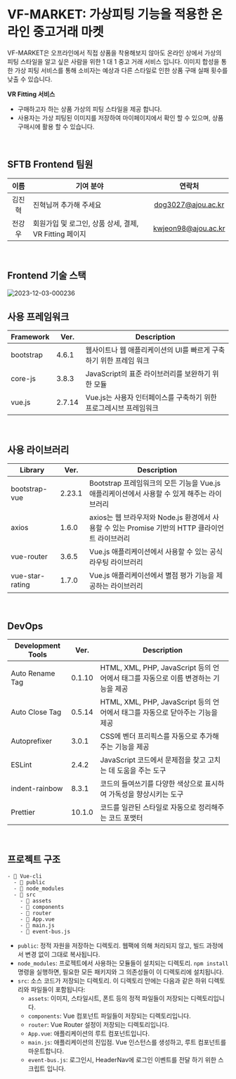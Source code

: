 # VF-MARKET: 가상피팅 기능을 적용한 온라인 중고거래 마켓

VF-MARKET은 오프라인에서 직접 상품을 착용해보지 않아도 온라인 상에서 가상의 피팅 스타일을 알고 싶은 사람을 위한 1 대 1 중고 거래 서비스 입니다. 이미지 합성을 통한 가상 피팅 서비스를 통해 소비자는 예상과 다른 스타일로 인한 상품 구매 실패 횟수를 낮출 수 있습니다.

**VR Fitting 서비스**
- 구매하고자 하는 상품 가상의 피팅 스타일을 제공 합니다.
- 사용자는 가상 피팅된 이미지를 저장하여 마이페이지에서 확인 할 수 있으며, 상품 구매시에 활용 할 수 있습니다.

<br/>

## SFTB Frontend 팀원

|이름|기여 분야|연락처|
|:---:|---|:---:|
|김진혁|진혁님꺼 추가해 주세요|<dog3027@ajou.ac.kr>|
|전강우|회원가입 및 로그인, 상품 상세, 결제, VR Fitting 페이지 |<kwjeon98@ajou.ac.kr>|

<br/>

## Frontend 기술 스택

<img src="https://i.ibb.co/Hh4hvZ9/2023-12-03-000236.png" alt="2023-12-03-000236" border="0">

<br/>

## 사용 프레임워크

|Framework |Ver.|Description|
|------|---|---|
|bootstrap|4.6.1|웹사이트나 웹 애플리케이션의 UI를 빠르게 구축하기 위한 프레임 워크|
|core-js|3.8.3|JavaScript의 표준 라이브러리를 보완하기 위한 모듈|
|vue.js|2.7.14|Vue.js는 사용자 인터페이스를 구축하기 위한 프로그레시브 프레임워크|

<br/>

## 사용 라이브러리

|Library |Ver.|Description|
|------|---|---|
|bootstrap-vue|2.23.1|Bootstrap 프레임워크의 모든 기능을 Vue.js 애플리케이션에서 사용할 수 있게 해주는 라이브러리|
|axios|1.6.0|axios는 웹 브라우저와 Node.js 환경에서 사용할 수 있는 Promise 기반의 HTTP 클라이언트 라이브러리|
|vue-router|3.6.5|Vue.js 애플리케이션에서 사용할 수 있는 공식 라우팅 라이브러리|
|vue-star-rating|1.7.0| Vue.js 애플리케이션에서 별점 평가 기능을 제공하는 라이브러리|

<br/>

## DevOps

|Development Tools |Ver.|Description|
|------|---|---|
|Auto Rename Tag|0.1.10|HTML, XML, PHP, JavaScript 등의 언어에서 태그를 자동으로 이름 변경하는 기능을 제공|
|Auto Close Tag|0.5.14|HTML, XML, PHP, JavaScript 등의 언어에서 태그를 자동으로 닫아주는 기능을 제공|
|Autoprefixer|3.0.1|CSS에 벤더 프리픽스를 자동으로 추가해주는 기능을 제공|
|ESLint|2.4.2|JavaScript 코드에서 문제점을 찾고 고치는 데 도움을 주는 도구|
|indent-rainbow|8.3.1|코드의 들여쓰기를 다양한 색상으로 표시하여 가독성을 향상시키는 도구|
|Prettier|10.1.0|코드를 일관된 스타일로 자동으로 정리해주는 코드 포맷터|

<br/>

## 프로젝트 구조

```
- 📂 Vue-cli
  - 📂 public
  - 📂 node_modules
  - 📂 src
    - 📂 assets
    - 📂 components
    - 📂 router
    - 📄 App.vue
    - 📄 main.js
    - 📄 event-bus.js

```


- `public`: 정적 자원을 저장하는 디렉토리. 웹팩에 의해 처리되지 않고, 빌드 과정에서 변경 없이 그대로 복사됩니다.
- `node_modules`: 프로젝트에서 사용하는 모듈들이 설치되는 디렉토리. `npm install` 명령을 실행하면, 필요한 모든 패키지와 그 의존성들이 이 디렉토리에 설치됩니다.
- `src`: 소스 코드가 저장되는 디렉토리. 이 디렉토리 안에는 다음과 같은 하위 디렉토리와 파일들이 포함됩니다:
  - `assets`: 이미지, 스타일시트, 폰트 등의 정적 파일들이 저장되는 디렉토리입니다.
  - `components`: Vue 컴포넌트 파일들이 저장되는 디렉토리입니다.
  - `router`: Vue Router 설정이 저장되는 디렉토리입니다.
  - `App.vue`: 애플리케이션의 루트 컴포넌트입니다.
  - `main.js`: 애플리케이션의 진입점. Vue 인스턴스를 생성하고, 루트 컴포넌트를 마운트합니다.
  - `event-bus.js`: 로그인시, HeaderNav에 로그인 이벤트를 전달 하기 위한 스크립트 입니다.

  
<br/>

